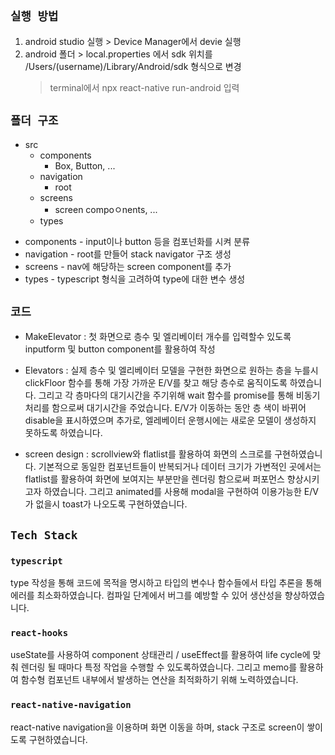 ## `실행 방법`

1. android studio 실행 > Device Manager에서 devie 실행
2. android 폴더 > local.properties 에서 sdk 위치를 /Users/(username)/Library/Android/sdk 형식으로 변경
   > terminal에서 npx react-native run-android 입력

## `폴더 구조`

- src
  - components
    - Box, Button, ...
  - navigation
    - root
  - screens
    - screen compoㅇnents, ...
  - types

* components - input이나 button 등을 컴포넌화를 시켜 분류
* navigation - root를 만들어 stack navigator 구조 생성
* screens - nav에 해당하는 screen component를 추가
* types - typescript 형식을 고려하여 type에 대한 변수 생성

## `코드`

- MakeElevator
  : 첫 화면으로 층수 및 엘리베이터 개수를 입력할수 있도록 inputform 및 button component를 활용하여 작성

- Elevators
  : 실제 층수 및 엘리베이터 모델을 구현한 화면으로 원하는 층을 누를시 clickFloor 함수를 통해 가장 가까운 E/V를 찾고
  해당 층수로 움직이도록 하였습니다. 그리고 각 층마다의 대기시간을 주기위해 wait 함수를 promise를 통해 비동기 처리를 함으로써
  대기시간을 주었습니다. E/V가 이동하는 동안 층 색이 바뀌어 disable을 표시하였으며 추가로, 엘레베이터 운행시에는 새로운 모델이
  생성하지 못하도록 하였습니다.

- screen design
  : scrollview와 flatlist를 활용하여 화면의 스크로를 구현하였습니다. 기본적으로 동일한 컴포넌트들이 반복되거나
  데이터 크기가 가변적인 곳에서는 flatlist를 활용하여 화면에 보여지는 부분만을 렌더링 함으로써 퍼포먼스 향상시키고자 하였습니다.
  그리고 animated를 사용해 modal을 구현하여 이용가능한 E/V가 없을시 toast가 나오도록 구현하였습니다.

## `Tech Stack`

### `typescript`

type 작성을 통해 코드에 목적을 명시하고 타입의 변수나 함수들에서 타입 추론을 통해 에러를 최소화하였습니다.
컴파일 단계에서 버그를 예방할 수 있어 생산성을 향상하였습니다.

### `react-hooks`

useState를 사용하여 component 상태관리 / useEffect를 활용하여 life cycle에 맞춰 렌더링 될 때마다 특정 작업을 수행할 수 있도록하였습니다. 그리고 memo를 활용하여 함수형 컴포넌트 내부에서 발생하는 연산을 최적화하기 위해 노력하였습니다.

### `react-native-navigation`

react-native navigation을 이용하며 화면 이동을 하며, stack 구조로 screen이 쌓이도록 구현하였습니다.
